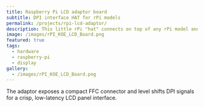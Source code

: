 ```yaml
---
title: Raspberry Pi LCD adaptor board
subtitle: DPI interface HAT for rPi models
permalink: /projects/rpi-lcd-adaptor/
description: This little rPi "hat" connects on top of any rPi model and interfaces via the DPI (Display Parallel Interface).
image: /images/rPI_KOE_LCD_Board.png
featured: true
tags:
  - hardware
  - raspberry-pi
  - display
gallery:
  - /images/rPI_KOE_LCD_Board.png
---
```


<p>The adaptor exposes a compact FFC connector and level shifts DPI signals for a crisp, low-latency LCD panel interface.</p>
